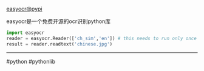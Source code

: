 

[easyocr@pypi](https://pypi.org/project/easyocr/)

easyocr是一个免费开源的ocr识别python库
```python
import easyocr
reader = easyocr.Reader(['ch_sim','en']) # this needs to run only once to load the model into memory
result = reader.readtext('chinese.jpg')
```

---
#python
#pythonlib
